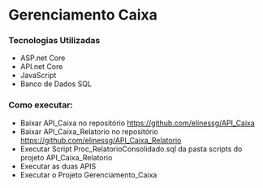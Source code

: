 # Gerenciamento Caixa

### Tecnologias Utilizadas
* ASP.net Core
* API.net Core
* JavaScript
* Banco de Dados SQL

  
### Como executar:

* Baixar API_Caixa no repositório https://github.com/elinessg/API_Caixa
* Baixar API_Caixa_Relatorio no repositório https://github.com/elinessg/API_Caixa_Relatorio
* Executar Script Proc_RelatorioConsolidado.sql da pasta scripts do projeto API_Caixa_Relatorio
* Executar as duas APIS
* Executar o Projeto Gerenciamento_Caixa
  
